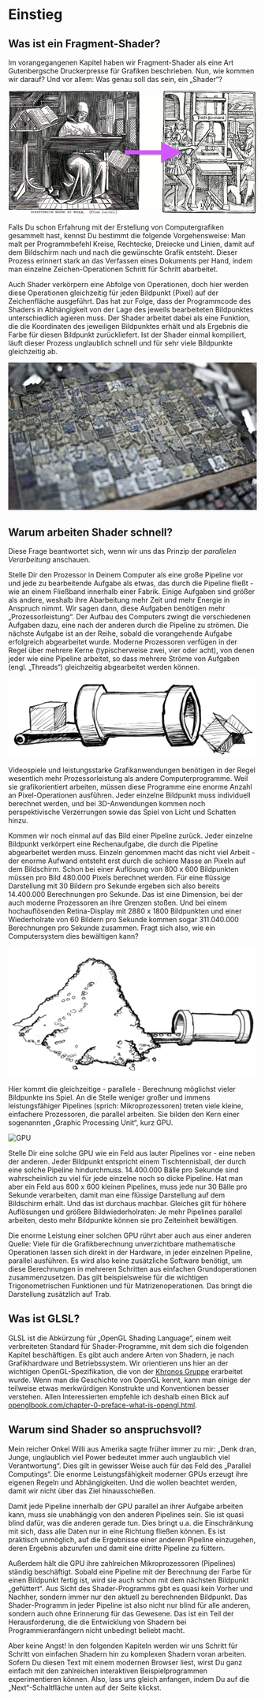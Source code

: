 # Einstieg
## Was ist ein Fragment-Shader?

Im vorangegangenen Kapitel haben wir Fragment-Shader als eine Art Gutenbergsche Druckerpresse für Grafiken beschrieben. Nun, wie kommen wir darauf? Und vor allem: Was genau soll das sein, ein „Shader“? 

![Von Brief-für-Brief zu Seite-für-Seite. Rechts: William Blades (1891), links Rolt-Wheeler (1920).](print.png)

Falls Du schon Erfahrung mit der Erstellung von Computergrafiken gesammelt hast, kennst Du bestimmt die folgende Vorgehensweise: Man malt per Programmbefehl Kreise, Rechtecke, Dreiecke und Linien, damit auf dem Bildschirm nach und nach die gewünschte Grafik entsteht. Dieser Prozess erinnert stark an das Verfassen eines Dokuments per Hand, indem man einzelne Zeichen-Operationen Schritt für Schritt abarbeitet.

Auch Shader verkörpern eine Abfolge von Operationen, doch hier werden diese Operationen gleichzeitig für jeden Bildpunkt (Pixel) auf der Zeichenfläche ausgeführt. Das hat zur Folge, dass der Programmcode des Shaders in Abhängigkeit von der Lage des jeweils bearbeiteten Bildpunktes unterschiedlich agieren muss. Der Shader arbeitet dabei als eine Funktion, die die Koordinaten des jeweiligen Bildpunktes erhält und als Ergebnis die Farbe für diesen Bildpunkt zurückliefert. Ist der Shader einmal kompiliert, läuft dieser Prozess unglaublich schnell und für sehr viele Bildpunkte gleichzeitig ab.

![Verschiebbare Lettern mit Chinesischen Symbolen](typepress.jpg)

## Warum arbeiten Shader schnell?

Diese Frage beantwortet sich, wenn wir uns das Prinzip der *parallelen Verarbeitung* anschauen. 

Stelle Dir den Prozessor in Deinem Computer als eine große Pipeline vor und jede zu bearbeitende Aufgabe als etwas, das durch die Pipeline fließt - wie an einem Fließband innerhalb einer Fabrik. Einige Aufgaben sind größer als andere, weshalb ihre Abarbeitung mehr Zeit und mehr Energie in Anspruch nimmt. Wir sagen dann, diese Aufgaben benötigen mehr „Prozessorleistung“. Der Aufbau des Computers zwingt die verschiedenen Aufgaben dazu, eine nach der anderen durch die Pipeline zu strömen. Die nächste Aufgabe ist an der Reihe, sobald die vorangehende Aufgabe erfolgreich abgearbeitet wurde. Moderne Prozessoren verfügen in der Regel über mehrere Kerne (typischerweise zwei, vier oder acht), von denen jeder wie eine Pipeline arbeitet, so dass mehrere Ströme von Aufgaben (engl. „Threads“) gleichzeitig abgearbeitet werden können. 

![CPU](00.jpeg)

Videospiele und leistungsstarke Grafikanwendungen benötigen in der Regel wesentlich mehr Prozessorleistung als andere Computerprogramme. Weil sie grafikorientiert arbeiten, müssen diese Programme eine enorme Anzahl an Pixel-Operationen ausführen. Jeder einzelne Bildpunkt muss individuell berechnet werden, und bei 3D-Anwendungen kommen noch perspektivische Verzerrungen sowie das Spiel von Licht und Schatten hinzu.

Kommen wir noch einmal auf das Bild einer Pipeline zurück. Jeder einzelne Bildpunkt verkörpert eine Rechenaufgabe, die durch die Pipeline abgearbeitet werden muss. Einzeln genommen macht das nicht viel Arbeit - der enorme Aufwand entsteht erst durch die schiere Masse an Pixeln auf dem Bildschirm. Schon bei einer Auflösung von 800 x 600 Bildpunkten müssen pro Bild 480.000 Pixels berechnet werden. Für eine flüssige Darstellung mit 30 Bildern pro Sekunde ergeben sich also bereits 14.400.000 Berechnungen pro Sekunde. Das ist eine Dimension, bei der auch moderne Prozessoren an ihre Grenzen stoßen. Und bei einem hochauflösenden Retina-Display mit 2880 x 1800 Bildpunkten und einer Wiederholrate von 60 Bildern pro Sekunde kommen sogar 311.040.000 Berechnungen pro Sekunde zusammen. Fragt sich also, wie ein Computersystem dies bewältigen kann?

![](03.jpeg)

Hier kommt die gleichzeitige - parallele -  Berechnung möglichst vieler Bildpunkte ins Spiel. An die Stelle weniger großer und immens leistungsfähiger Pipelines (sprich: Mikroprozessoren) treten viele kleine, einfachere Prozessoren, die parallel arbeiten. Sie bilden den Kern einer sogenannten „Graphic Processing Unit“, kurz GPU.

![GPU](04.jpeg)

Stelle Dir eine solche GPU wie ein Feld aus lauter Pipelines vor - eine neben der anderen. Jeder Bildpunkt entspricht einem Tischtennisball, der durch eine solche Pipeline hindurchmuss. 14.400.000 Bälle pro Sekunde sind wahrscheinlich zu viel für jede einzelne noch so dicke Pipeline. Hat man aber ein Feld aus 800 x 600 kleinen Pipelines, muss jede nur 30 Bälle pro Sekunde verarbeiten, damit man eine flüssige Darstellung auf dem Bildschirm erhält. Und das ist durchaus machbar. Gleiches gilt für höhere Auflösungen und größere Bildwiederholraten: Je mehr Pipelines parallel arbeiten, desto mehr Bildpunkte können sie pro Zeiteinheit bewältigen.

Die enorme Leistung einer solchen GPU rührt aber auch aus einer anderen Quelle: Viele für die Grafikberechnung unverzichtbare mathematische Operationen lassen sich direkt in der Hardware, in jeder einzelnen Pipeline, parallel ausführen. Es wird also keine zusätzliche Software benötigt, um diese Berechnungen in mehreren Schritten aus einfachen Grundoperationen zusammenzusetzen. Das gilt beispielsweise für die wichtigen Trigonometrischen Funktionen und für Matrizenoperationen. Das bringt die Darstellung zusätzlich auf Trab. 

## Was ist GLSL? 

GLSL ist die Abkürzung für „OpenGL Shading Language“, einem weit verbreiteten Standard für Shader-Programme, mit dem sich die folgenden Kapitel beschäftigen. Es gibt auch andere Arten von Shadern, je nach Grafikhardware und Betriebssystem. Wir orientieren uns hier an der wichtigen OpenGL-Spezifikation, die von der [Khronos Gruppe](https://www.khronos.org/opengl/) erarbeitet wurde. Wenn man die Geschichte von OpenGL kennt, kann man einige der teilweise etwas merkwürdigen Konstrukte und Konventionen besser verstehen. Allen Interessierten empfehle ich deshalb einen Blick auf [openglbook.com/chapter-0-preface-what-is-opengl.html](http://openglbook.com/chapter-0-preface-what-is-opengl.html). 

## Warum sind Shader so anspruchsvoll?

Mein reicher Onkel Willi aus Amerika sagte früher immer zu mir: „Denk dran, Junge, unglaublich viel Power bedeutet immer auch unglaublich viel Verantwortung“. Dies gilt in gewisser Weise auch für das Feld des „Parallel Computings“. Die enorme Leistungsfähigkeit moderner GPUs erzeugt ihre eigenen Regeln und Abhängigkeiten. Und die wollen beachtet werden, damit wir nicht über das Ziel hinausschießen.

Damit jede Pipeline innerhalb der GPU parallel an ihrer Aufgabe arbeiten kann, muss sie unabhängig von den anderen Pipelines sein. Sie ist quasi blind dafür, was die anderen gerade tun. Dies bringt u.a. die Einschränkung mit sich, dass alle Daten nur in eine Richtung fließen können. Es ist praktisch unmöglich, auf die Ergebnisse einer anderen Pipeline einzugehen, deren Ergebnis abzurufen und damit eine dritte Pipeline zu füttern. 

Außerdem hält die GPU ihre zahlreichen Mikroprozessoren (Pipelines) ständig beschäftigt. Sobald eine Pipeline mit der Berechnung der Farbe für einen Bildpunkt fertig ist, wird sie auch schon mit dem nächsten Bildpunkt „gefüttert“. Aus Sicht des Shader-Programms gibt es quasi kein Vorher und Nachher, sondern immer nur den aktuell zu berechnenden Bildpunkt. Das Shader-Programm in jeder Pipeline ist also nicht nur blind für alle anderen, sondern auch ohne Erinnerung für das Gewesene. Das ist ein Teil der Herausforderung, die die Entwicklung von Shadern bei Programmieranfängern nicht unbedingt beliebt macht.

Aber keine Angst! In den folgenden Kapiteln werden wir uns Schritt für Schritt von einfachen Shadern hin zu komplexen Shadern voran arbeiten. Sofern Du diesen Text mit einem modernen Browser liest, wirst Du ganz einfach mit den zahlreichen interaktiven Beispielprogrammen experimentieren können. Also, lass uns gleich anfangen, indem Du auf die „Next“-Schaltfläche unten auf der Seite klickst.
